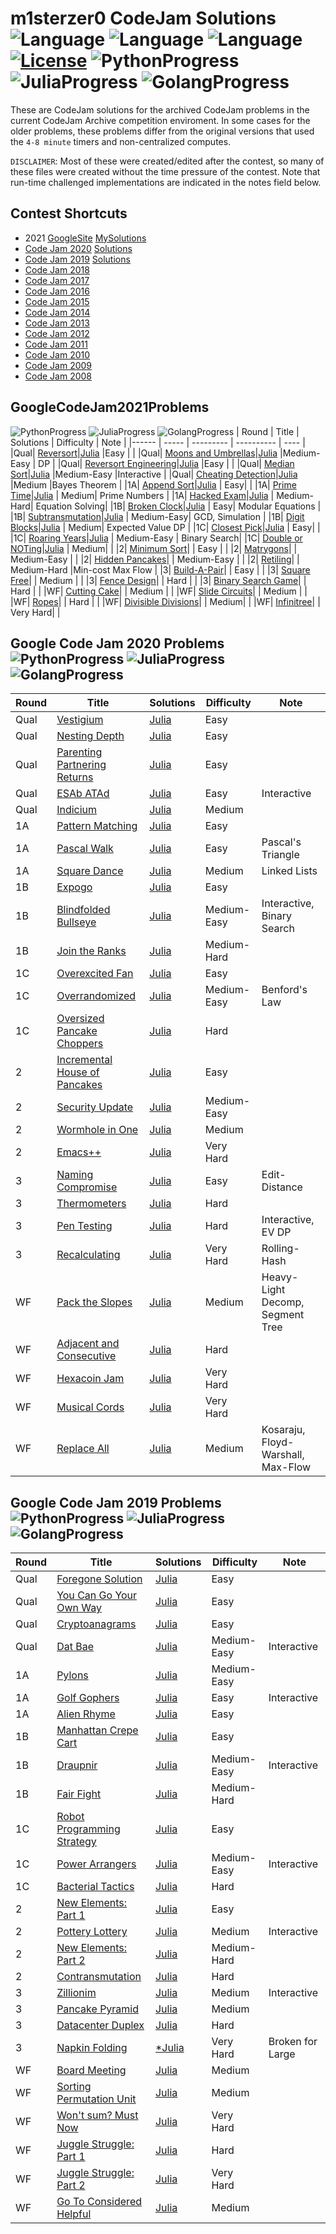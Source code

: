 # m1sterzer0 CodeJam Solutions ![Language](https://img.shields.io/badge/language-Python-orange.svg) ![Language](https://img.shields.io/badge/language-Julia-blueviolet.svg) ![Language](https://img.shields.io/badge/language-Golang-green.svg) [![License](https://img.shields.io/badge/license-MIT-blue.svg)](./LICENSE) ![PythonProgress](https://img.shields.io/badge/PythonProgress-0%20%2F%2026-ff69b4.svg) ![JuliaProgress](https://img.shields.io/badge/JuliaProgress-0%20%2F%2026-ff69b4.svg) ![GolangProgress](https://img.shields.io/badge/GolangProgress-0%20%2F%2026-ff69b4.svg) 

These are CodeJam solutions for the archived CodeJam problems in the current CodeJam Archive competition enviroment.  In some cases for the older problems, these problems differ from the original versions that used the `4-8 minute` timers and non-centralized computes.  

`DISCLAIMER`: Most of these were created/edited after the contest, so many of these files were created without the time pressure of the contest.  Note that run-time challenged implementations are indicated in the notes field below.

## Contest Shortcuts
* 2021 [GoogleSite](https://codingcompetitions.withgoogle.com/codejam/archive/2021) [MySolutions](#GoogleCodeJam2021Problems)
* [Code Jam 2020](https://codingcompetitions.withgoogle.com/codejam/archive/2020) [Solutions](#Google-Code-Jam-2020-Problems)
* [Code Jam 2019](https://codingcompetitions.withgoogle.com/codejam/archive/2019) [Solutions](#Google-Code-Jam-2019-Problems)
* [Code Jam 2018](https://codingcompetitions.withgoogle.com/codejam/archive/2018)
* [Code Jam 2017](https://codingcompetitions.withgoogle.com/codejam/archive/2017)
* [Code Jam 2016](https://codingcompetitions.withgoogle.com/codejam/archive/2016)
* [Code Jam 2015](https://codingcompetitions.withgoogle.com/codejam/archive/2015)
* [Code Jam 2014](https://codingcompetitions.withgoogle.com/codejam/archive/2014)
* [Code Jam 2013](https://codingcompetitions.withgoogle.com/codejam/archive/2013)
* [Code Jam 2012](https://codingcompetitions.withgoogle.com/codejam/archive/2012)
* [Code Jam 2011](https://codingcompetitions.withgoogle.com/codejam/archive/2011)
* [Code Jam 2010](https://codingcompetitions.withgoogle.com/codejam/archive/2010)
* [Code Jam 2009](https://codingcompetitions.withgoogle.com/codejam/archive/2009)
* [Code Jam 2008](https://codingcompetitions.withgoogle.com/codejam/archive/2008)

## GoogleCodeJam2021Problems
![PythonProgress](https://img.shields.io/badge/PythonProgress-0%20%2F%2027-red.svg) ![JuliaProgress](https://img.shields.io/badge/JuliaProgress-14%20%2F%2027-yellow.svg) ![GolangProgress](https://img.shields.io/badge/GolangProgress-0%20%2F%2027-red.svg)
| Round | Title | Solutions | Difficulty | Note |
|------ | ----- | --------- | ---------- | ---- |
|Qual| [Reversort](https://codingcompetitions.withgoogle.com/codejam/round/000000000043580a)|[Julia](./julia/2021/Qual_Reversort.jl) |Easy | |
|Qual| [Moons and Umbrellas](https://codingcompetitions.withgoogle.com/codejam/round/000000000043580a/00000000006d1145)|[Julia](./julia/2021/Qual_MoonsAndUmbrellas.jl) |Medium-Easy | DP |
|Qual| [Reversort Engineering](https://codingcompetitions.withgoogle.com/codejam/round/000000000043580a/00000000006d12d7)|[Julia](./julia/2021/Qual_ReversortEngineering.jl) |Easy | |
|Qual| [Median Sort](https://codingcompetitions.withgoogle.com/codejam/round/000000000043580a/00000000006d1284)|[Julia](./julia/2021/Qual_MedianSort.jl) |Medium-Easy |Interactive |
|Qual| [Cheating Detection](https://codingcompetitions.withgoogle.com/codejam/round/000000000043580a/00000000006d1155)|[Julia](./julia/2021/Qual_CheatingDetection.jl) |Medium |Bayes Theorem |
|1A| [Append Sort](https://codingcompetitions.withgoogle.com/codejam/round/000000000043585d/00000000007549e5)|[Julia](./julia/2021/1A_AppendSort.jl) | Easy| |
|1A| [Prime Time](https://codingcompetitions.withgoogle.com/codejam/round/000000000043585d/00000000007543d8)|[Julia](./julia/2021/1A_PrimeTime.jl) | Medium| Prime Numbers |
|1A| [Hacked Exam](https://codingcompetitions.withgoogle.com/codejam/round/000000000043585d/0000000000754750)|[Julia](./julia/2021/1A_HackedExam.jl) | Medium-Hard| Equation Solving|
|1B| [Broken Clock](https://codingcompetitions.withgoogle.com/codejam/round/0000000000435baf/00000000007ae694)|[Julia](./julia/2021/1B_BrokenClock.jl) | Easy| Modular Equations |
|1B| [Subtransmutation](https://codingcompetitions.withgoogle.com/codejam/round/0000000000435baf/00000000007ae4aa)|[Julia](./julia/2021/1B_Subtransmutation.jl) | Medium-Easy| GCD, Simulation |
|1B| [Digit Blocks](https://codingcompetitions.withgoogle.com/codejam/round/0000000000435baf/00000000007ae37b)|[Julia](./julia/2021/1B_DigitBlocks.jl) | Medium| Expected Value DP |
|1C| [Closest Pick](https://codingcompetitions.withgoogle.com/codejam/round/00000000004362d7/00000000007c0f00)|[Julia](./julia/2021/1C_ClosestPick.jl) | Easy| |
|1C| [Roaring Years](https://codingcompetitions.withgoogle.com/codejam/round/00000000004362d7/00000000007c0f01)|[Julia](./julia/2021/1C_RoaringYears.jl) | Medium-Easy | Binary Search|
|1C| [Double or NOTing](https://codingcompetitions.withgoogle.com/codejam/round/00000000004362d7/00000000007c1139)|[Julia](./julia/2021/1C_DoubleOrNOTing.jl) | Medium| |
|2| [Minimum Sort](https://codingcompetitions.withgoogle.com/codejam/round/0000000000435915/00000000007dc51c)| | Easy | |
|2| [Matrygons](https://codingcompetitions.withgoogle.com/codejam/round/0000000000435915/00000000007dbf06)| | Medium-Easy | |
|2| [Hidden Pancakes](https://codingcompetitions.withgoogle.com/codejam/round/0000000000435915/00000000007dc20c)| | Medium-Easy | |
|2| [Retiling](https://codingcompetitions.withgoogle.com/codejam/round/0000000000435915/00000000007dc2de)| | Medium-Hard |Min-cost Max Flow |
|3| [Build-A-Pair](https://codingcompetitions.withgoogle.com/codejam/round/0000000000436142/0000000000813aa8)| | Easy | |
|3| [Square Free](https://codingcompetitions.withgoogle.com/codejam/round/0000000000436142/0000000000813e1a)| | Medium | |
|3| [Fence Design](https://codingcompetitions.withgoogle.com/codejam/round/0000000000436142/0000000000813bc7)| | Hard | |
|3| [Binary Search Game](https://codingcompetitions.withgoogle.com/codejam/round/0000000000436142/0000000000813e1b)| | Hard | |
|WF| [Cutting Cake](https://codingcompetitions.withgoogle.com/codejam/round/0000000000436329/000000000084fba1)| | Medium | |
|WF| [Slide Circuits](https://codingcompetitions.withgoogle.com/codejam/round/0000000000436329/000000000084f7b2)| | Medium | |
|WF| [Ropes](https://codingcompetitions.withgoogle.com/codejam/round/0000000000436329/000000000084fad0)| | Hard | |
|WF| [Divisible Divisions](https://codingcompetitions.withgoogle.com/codejam/round/0000000000436329/000000000084fb3a)| | Medium| |
|WF| [Infinitree](https://codingcompetitions.withgoogle.com/codejam/round/0000000000436329/000000000084fc01)| | Very Hard| |

## Google Code Jam 2020 Problems ![PythonProgress](https://img.shields.io/badge/PythonProgress-0%20%2F%2027-red.svg) ![JuliaProgress](https://img.shields.io/badge/JuliaProgress-27%20%2F%2027-green.svg) ![GolangProgress](https://img.shields.io/badge/GolangProgress-0%20%2F%2027-red.svg)
| Round | Title | Solutions | Difficulty | Note |
|------ | ----- | --------- | ---------- | ---- |
|Qual| [Vestigium](https://codingcompetitions.withgoogle.com/codejam/round/000000000019fd27/000000000020993c)|[Julia](./julia/2020/Qual_Vestigium.jl) |Easy | |
|Qual| [Nesting Depth](https://codingcompetitions.withgoogle.com/codejam/round/000000000019fd27/0000000000209a9f)|[Julia](./julia/2020/Qual_NestingDepth.jl) | Easy | |
|Qual| [Parenting Partnering Returns](https://codingcompetitions.withgoogle.com/codejam/round/000000000019fd27/000000000020bdf9)|[Julia](./julia/2020/Qual_ParentingPartneringReturns.jl) |Easy | |
|Qual| [ESAb ATAd](https://codingcompetitions.withgoogle.com/codejam/round/000000000019fd27/0000000000209a9e)|[Julia](./julia/2020/Qual_ESAbATAd.jl) |Easy |Interactive |
|Qual| [Indicium](https://codingcompetitions.withgoogle.com/codejam/round/000000000019fd27/0000000000209aa0)|[Julia](./julia/2020/Qual_Indicium.jl) |Medium | |
|1A| [Pattern Matching](https://codingcompetitions.withgoogle.com/codejam/round/000000000019fd74/00000000002b3034)|[Julia](./julia/2020/1A_PatternMatching.jl) | Easy| |
|1A| [Pascal Walk](https://codingcompetitions.withgoogle.com/codejam/round/000000000019fd74/00000000002b1353)|[Julia](./julia/2020/1A_PascalWalk.jl) | Easy | Pascal's Triangle |
|1A| [Square Dance](https://codingcompetitions.withgoogle.com/codejam/round/000000000019fd74/00000000002b1355)|[Julia](./julia/2020/1A_SquareDance.jl) | Medium | Linked Lists|
|1B| [Expogo](https://codingcompetitions.withgoogle.com/codejam/round/000000000019fef2/00000000002d5b62)|[Julia](./julia/2020/1B_Expogo.jl) | Easy | |
|1B| [Blindfolded Bullseye](https://codingcompetitions.withgoogle.com/codejam/round/000000000019fef2/00000000002d5b63)|[Julia](./julia/2020/1B_BlindfoldedBullseye.jl) | Medium-Easy | Interactive, Binary Search|
|1B| [Join the Ranks](https://codingcompetitions.withgoogle.com/codejam/round/000000000019fef2/00000000002d5b64)|[Julia](./julia/2020/1B_JoinTheRanks.jl) | Medium-Hard | |
|1C| [Overexcited Fan](https://codingcompetitions.withgoogle.com/codejam/round/000000000019fef4/0000000000317409)|[Julia](./julia/2020/1C_OverexcitedFan.jl) | Easy | |
|1C| [Overrandomized](https://codingcompetitions.withgoogle.com/codejam/round/000000000019fef4/00000000003179a1)|[Julia](./julia/2020/1C_Overrandomized.jl) | Medium-Easy | Benford's Law |
|1C| [Oversized Pancake Choppers](https://codingcompetitions.withgoogle.com/codejam/round/000000000019fef4/00000000003172d1)|[Julia](./julia/2020/1C_OversizedPancakeChoppers.jl) | Hard | |
|2| [Incremental House of Pancakes](https://codingcompetitions.withgoogle.com/codejam/round/000000000019ffb9/00000000003384ea)|[Julia](./julia/2020/2_IncrementalHouseofPancakes.jl) | Easy | |
|2| [Security Update](https://codingcompetitions.withgoogle.com/codejam/round/000000000019ffb9/000000000033871f)|[Julia](./julia/2020/2_SecurityUpdate.jl) | Medium-Easy | |
|2| [Wormhole in One](https://codingcompetitions.withgoogle.com/codejam/round/000000000019ffb9/00000000003386d0)|[Julia](./julia/2020/2_WormholeInOne.jl) | Medium | |
|2| [Emacs++](https://codingcompetitions.withgoogle.com/codejam/round/000000000019ffb9/000000000033893b)|[Julia](./julia/2020/2_Emacspp.jl) | Very Hard | |
|3| [Naming Compromise](https://codingcompetitions.withgoogle.com/codejam/round/000000000019ff7e/00000000003774db)|[Julia](./julia/2020/3_NamingCompromise.jl) | Easy | Edit-Distance |
|3| [Thermometers](https://codingcompetitions.withgoogle.com/codejam/round/000000000019ff7e/000000000037776b)|[Julia](./julia/2020/3_Thermometers.jl) | Hard | |
|3| [Pen Testing](https://codingcompetitions.withgoogle.com/codejam/round/000000000019ff7e/0000000000377630)|[Julia](./julia/2020/3_PenTesting.jl) | Hard | Interactive, EV DP |
|3| [Recalculating](https://codingcompetitions.withgoogle.com/codejam/round/000000000019ff7e/00000000003775e9)|[Julia](./julia/2020/3_Recalculating.jl) | Very Hard | Rolling-Hash |
|WF| [Pack the Slopes](https://codingcompetitions.withgoogle.com/codejam/round/000000000019ff31/00000000003b4f31)|[Julia](./julia/2020/WF_PackTheSlopes.jl) | Medium | Heavy-Light Decomp, Segment Tree |
|WF| [Adjacent and Consecutive](https://codingcompetitions.withgoogle.com/codejam/round/000000000019ff31/00000000003b53ce)|[Julia](./julia/2020/WF_AdjacentAndConsecutive.jl) | Hard | |
|WF| [Hexacoin Jam](https://codingcompetitions.withgoogle.com/codejam/round/000000000019ff31/00000000003b4bc5)|[Julia](./julia/2020/WF_HexacoinJam.jl) | Very Hard | |
|WF| [Musical Cords](https://codingcompetitions.withgoogle.com/codejam/round/000000000019ff31/00000000003b532b)|[Julia](./julia/2020/WF_MusicalChords.jl) | Very Hard | |
|WF| [Replace All](https://codingcompetitions.withgoogle.com/codejam/round/000000000019ff31/00000000003b4bc4)|[Julia](./julia/2020/WF_ReplaceAll.jl) | Medium | Kosaraju, Floyd-Warshall, Max-Flow |

## Google Code Jam 2019 Problems ![PythonProgress](https://img.shields.io/badge/PythonProgress-0%20%2F%2027-red.svg) ![JuliaProgress](https://img.shields.io/badge/JuliaProgress-26%20%2F%2027-green.svg) ![GolangProgress](https://img.shields.io/badge/GolangProgress-0%20%2F%2027-red.svg)
| Round | Title | Solutions | Difficulty | Note |
|------ | ----- | --------- | ---------- | ---- |
|Qual| [Foregone Solution](https://codingcompetitions.withgoogle.com/codejam/round/0000000000051705/0000000000088231)|[Julia](./julia/2019/Qual_ForegoneSolution.jl) | Easy | |
|Qual| [You Can Go Your Own Way](https://codingcompetitions.withgoogle.com/codejam/round/0000000000051705/00000000000881da)|[Julia](./julia/2019/Qual_YouCanGoYourOwnWay.jl) | Easy | |
|Qual| [Cryptoanagrams](https://codingcompetitions.withgoogle.com/codejam/round/0000000000051705/000000000008830b)|[Julia](./julia/2019/Qual_Cryptoanagrams.jl) | Easy | |
|Qual| [Dat Bae](https://codingcompetitions.withgoogle.com/codejam/round/0000000000051705/00000000000881de)|[Julia](./julia/2019/Qual_DatBae.jl) | Medium-Easy | Interactive |
|1A| [Pylons](https://codingcompetitions.withgoogle.com/codejam/round/0000000000051635/0000000000104e03)|[Julia](./julia/2019/1A_Pylons.jl) | Medium-Easy | |
|1A| [Golf Gophers](https://codingcompetitions.withgoogle.com/codejam/round/0000000000051635/0000000000104f1a)|[Julia](./julia/2019/1A_GolfGophers.jl) | Easy | Interactive |
|1A| [Alien Rhyme](https://codingcompetitions.withgoogle.com/codejam/round/0000000000051635/0000000000104e05)|[Julia](./julia/2019/1A_AlienRhyme.jl) | Easy | |
|1B| [Manhattan Crepe Cart](https://codingcompetitions.withgoogle.com/codejam/round/0000000000051706/000000000012295c)|[Julia](./julia/2019/1B_Expogo.jl) | Easy | |
|1B| [Draupnir](https://codingcompetitions.withgoogle.com/codejam/round/0000000000051706/0000000000122837)|[Julia](./julia/2019/1B_BlindfoldedBullseye.jl) | Medium-Easy | Interactive |
|1B| [Fair Fight](https://codingcompetitions.withgoogle.com/codejam/round/0000000000051706/0000000000122838)|[Julia](./julia/2019/1B_JoinTheRanks.jl) | Medium-Hard | |
|1C| [Robot Programming Strategy](https://codingcompetitions.withgoogle.com/codejam/round/00000000000516b9/0000000000134c90)|[Julia](./julia/2019/1C_RobotProgrammingStrategy.jl) | Easy | |
|1C| [Power Arrangers](https://codingcompetitions.withgoogle.com/codejam/round/00000000000516b9/0000000000134e91)|[Julia](./julia/2019/1C_PowerArrangers.jl) | Medium-Easy | Interactive |
|1C| [Bacterial Tactics](https://codingcompetitions.withgoogle.com/codejam/round/00000000000516b9/0000000000134cdf)|[Julia](./julia/2019/1C_BacterialTactics.jl) | Hard | |
|2| [New Elements: Part 1](https://codingcompetitions.withgoogle.com/codejam/round/0000000000051679/0000000000146183)|[Julia](./julia/2019/2_NewElementsPart1.jl) | Easy | |
|2| [Pottery Lottery](https://codingcompetitions.withgoogle.com/codejam/round/0000000000051679/00000000001461c8)|[Julia](./julia/2019/2_PotteryLottery.jl) | Medium | Interactive |
|2| [New Elements: Part 2](https://codingcompetitions.withgoogle.com/codejam/round/0000000000051679/0000000000146184)|[Julia](./julia/2019/2_NewElementsPart2.jl) | Medium-Hard | |
|2| [Contransmutation](https://codingcompetitions.withgoogle.com/codejam/round/0000000000051679/0000000000146185)|[Julia](./julia/2019/2_Contransmutation.jl) | Hard | |
|3| [Zillionim](https://codingcompetitions.withgoogle.com/codejam/round/0000000000051707/0000000000158f1a)|[Julia](./julia/2019/3_Zillionim.jl) | Medium | Interactive |
|3| [Pancake Pyramid](https://codingcompetitions.withgoogle.com/codejam/round/0000000000051707/00000000001591be)|[Julia](./julia/2019/3_PancakePyramid.jl) | Medium | |
|3| [Datacenter Duplex](https://codingcompetitions.withgoogle.com/codejam/round/0000000000051707/0000000000158f1c)|[Julia](./julia/2019/3_DatacenterDuplex.jl) | Hard | |
|3| [Napkin Folding](https://codingcompetitions.withgoogle.com/codejam/round/0000000000051707/0000000000159170)|[*Julia](./julia/2019/3_NapkinFolding_broken.jl) | Very Hard | Broken for Large |
|WF| [Board Meeting](https://codingcompetitions.withgoogle.com/codejam/round/0000000000051708/000000000016c77c)|[Julia](./julia/2019/WF_BoardMeeting.jl) | Medium | |
|WF| [Sorting Permutation Unit](https://codingcompetitions.withgoogle.com/codejam/round/0000000000051708/000000000016c77d)|[Julia](./julia/2019/WF_SortingPermutationUnit.jl) | Medium | |
|WF| [Won't sum? Must Now](https://codingcompetitions.withgoogle.com/codejam/round/0000000000051708/000000000016c77e)|[Julia](./julia/2019/WF_WontSumMustNow.jl) | Very Hard | |
|WF| [Juggle Struggle: Part 1](https://codingcompetitions.withgoogle.com/codejam/round/0000000000051708/000000000016c77f)|[Julia](./julia/2019/WF_JuggleStrugglePart1.jl) | Hard | |
|WF| [Juggle Struggle: Part 2](https://codingcompetitions.withgoogle.com/codejam/round/0000000000051708/000000000016c933)|[Julia](./julia/2019/WF_JuggleStrugglePart2.jl) | Very Hard | |
|WF| [Go To Considered Helpful](https://codingcompetitions.withgoogle.com/codejam/round/0000000000051708/000000000016c934)|[Julia](./julia/2019/WF_GoToConsideredHelpful.jl) | Medium | |

